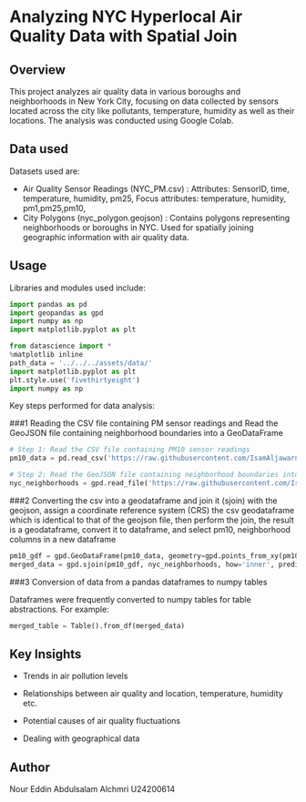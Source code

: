 # Analyzing NYC Hyperlocal Air Quality Data with Spatial Join

## Overview

This project analyzes air quality data in various boroughs and neighborhoods in New York City, focusing on data collected by sensors located across the city like pollutants, temperature, humidity as well as their locations. The analysis was conducted using Google Colab.

## Data used

Datasets used are:

- Air Quality Sensor Readings (NYC_PM.csv) :
Attributes: SensorID, time, temperature, humidity, pm25,
Focus attributes: temperature, humidity, pm1,pm25,pm10,
- City Polygons (nyc_polygon.geojson) :
Contains polygons representing neighborhoods or boroughs in NYC.
Used for spatially joining geographic information with air quality data.

## Usage

Libraries and modules used include:

```python
import pandas as pd
import geopandas as gpd
import numpy as np
import matplotlib.pyplot as plt

from datascience import *
%matplotlib inline
path_data = '../../../assets/data/'
import matplotlib.pyplot as plt
plt.style.use('fivethirtyeight')
import numpy as np
```

Key steps performed for data analysis:

###1 Reading the CSV file containing PM sensor readings and Read the GeoJSON file containing neighborhood boundaries into a GeoDataFrame

```python
# Step 1: Read the CSV file containing PM10 sensor readings
pm10_data = pd.read_csv('https://raw.githubusercontent.com/IsamAljawarneh/datasets/master/data/NYC_PM.csv',index_col=False)

# Step 2: Read the GeoJSON file containing neighborhood boundaries into a GeoDataFrame
nyc_neighborhoods = gpd.read_file('https://raw.githubusercontent.com/IsamAljawarneh/datasets/master/data/nyc_polygon.geojson')
```

###2 Converting the csv into a geodataframe and join it (sjoin) with the geojson, assign a coordinate reference system (CRS) the csv geodataframe which is identical to that of the geojson file, then perform the join, the result is a geodataframe, convert it to dataframe, and select pm10, neighborhood columns in a new dataframe

```python
pm10_gdf = gpd.GeoDataFrame(pm10_data, geometry=gpd.points_from_xy(pm10_data.longitude, pm10_data.latitude))
merged_data = gpd.sjoin(pm10_gdf, nyc_neighborhoods, how='inner', predicate='within')
```

###3 Conversion of data from a pandas dataframes to numpy tables

Dataframes were frequently converted to numpy tables for table abstractions. For example:

```python
merged_table = Table().from_df(merged_data)
```

## Key Insights

- Trends in air pollution levels

- Relationships between air quality and location, temperature, humidity etc.

- Potential causes of air quality fluctuations

- Dealing with geographical data

## Author

Nour Eddin Abdulsalam Alchmri
U24200614
